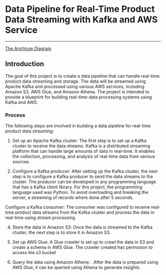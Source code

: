 
# Data Pipeline for Real-Time Product Data Streaming with Kafka and AWS Service
----

[The Arichture Diagram](Realtime_Kafka_Project.png)
## Introduction

The goal of this project is to create a data pipeline that can handle real-time product data streaming and storage. The data will be streamed using Apache Kafka and processed using various AWS services, including Amazon S3, AWS Glue, and Amazon Athena. The project is intended to provide a blueprint for building real-time data processing systems using Kafka and AWS.


### Process
The following steps are involved in building a data pipeline for real-time product data streaming:

1. Set up an Apache Kafka cluster: 
The first step is to set up a Kafka cluster to receive the data streams. Kafka is a distributed streaming platform that can handle large amounts of data in real-time. It enables the collection, processing, and analysis of real-time data from various sources.

2. Configure a Kafka producer: After setting up the Kafka cluster, the next step is to configure a Kafka producer to send the data streams to the cluster. The producer can be developed in any programming language that has a Kafka client library. For this project, the programming language used was Python. To avoid overloading and breaking the server, a streaming of records where done after 5 seconds. 

Configure a Kafka consumer: The consumer was configured to receive real-time product data streams from the Kafka cluster and process the data in real-time using stream processing.

4. Store the data in Amazon S3: Once the data is streamed to the Kafka cluster, the next step is to store it in Amazon S3.

5. Set up AWS Glue: A Glue crawler is set up to crawl the data in S3 and create a schema in AWS Glue. The crawler created has permssion to access the s3 bucket

5. Query the data using Amazon Athena: . After the data is prepared using AWS Glue, it can be queried using Athena to generate insights.